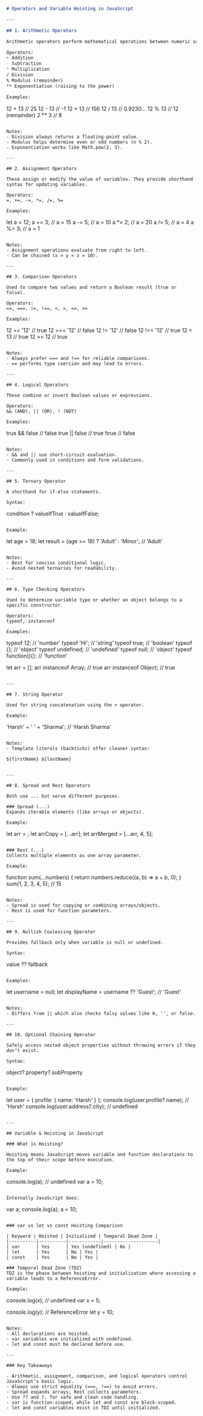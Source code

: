 ```markdown
# Operators and Variable Hoisting in JavaScript

---

## 1. Arithmetic Operators

Arithmetic operators perform mathematical operations between numeric values and return a result.

Operators:
+ Addition  
- Subtraction  
* Multiplication  
/ Division  
% Modulus (remainder)  
** Exponentiation (raising to the power)

Examples:
```
12 + 13   // 25
12 - 13   // -1
12 * 13   // 156
12 / 13   // 0.9230...
12 % 13   // 12 (remainder)
2 ** 3    // 8
```

Notes:
- Division always returns a floating-point value.
- Modulus helps determine even or odd numbers (n % 2).
- Exponentiation works like Math.pow(2, 3).

---

## 2. Assignment Operators

These assign or modify the value of variables. They provide shorthand syntax for updating variables.

Operators:
=, +=, -=, *=, /=, %=

Examples:
```
let a = 12;
a += 3;  // a = 15
a -= 5;  // a = 10
a *= 2;  // a = 20
a /= 5;  // a = 4
a %= 3;  // a = 1
```

Notes:
- Assignment operations evaluate from right to left.
- Can be chained (x = y = z = 10).

---

## 3. Comparison Operators

Used to compare two values and return a Boolean result (true or false).

Operators:
==, ===, !=, !==, <, >, <=, >=

Examples:
```
12 == '12'   // true
12 === '12'  // false
12 != '12'   // false
12 !== '12'  // true
12 < 13      // true
12 >= 12     // true
```

Notes:
- Always prefer === and !== for reliable comparisons.
- == performs type coercion and may lead to errors.

---

## 4. Logical Operators

These combine or invert Boolean values or expressions.

Operators:
&& (AND), || (OR), ! (NOT)

Examples:
```
true && false  // false
true || false  // true
!true          // false
```

Notes:
- && and || use short-circuit evaluation.
- Commonly used in conditions and form validations.

---

## 5. Ternary Operator

A shorthand for if-else statements.

Syntax:
```
condition ? valueIfTrue : valueIfFalse;
```

Example:
```
let age = 18;
let result = (age >= 18) ? 'Adult' : 'Minor'; // 'Adult'
```

Notes:
- Best for concise conditional logic.
- Avoid nested ternaries for readability.

---

## 6. Type Checking Operators

Used to determine variable type or whether an object belongs to a specific constructor.

Operators:
typeof, instanceof

Examples:
```
typeof 12;          // 'number'
typeof 'Hi';        // 'string'
typeof true;        // 'boolean'
typeof {};          // 'object'
typeof undefined;   // 'undefined'
typeof null;        // 'object'
typeof function(){}; // 'function'

let arr = [];
arr instanceof Array;  // true
arr instanceof Object; // true
```

---

## 7. String Operator

Used for string concatenation using the + operator.

Example:
```
'Harsh' + ' ' + 'Sharma'; // 'Harsh Sharma'
```

Notes:
- Template literals (backticks) offer cleaner syntax:
  ```
  `${firstName} ${lastName}`
  ```

---

## 8. Spread and Rest Operators

Both use ... but serve different purposes.

### Spread (...)
Expands iterable elements (like arrays or objects).

Example:
```
let arr = ;
let arrCopy = [...arr];
let arrMerged = [...arr, 4, 5];
```

### Rest (...)
Collects multiple elements as one array parameter.

Example:
```
function sum(...numbers) {
  return numbers.reduce((a, b) => a + b, 0);
}
sum(1, 2, 3, 4, 5); // 15
```

Notes:
- Spread is used for copying or combining arrays/objects.
- Rest is used for function parameters.

---

## 9. Nullish Coalescing Operator

Provides fallback only when variable is null or undefined.

Syntax:
```
value ?? fallback
```

Examples:
```
let username = null;
let displayName = username ?? 'Guest'; // 'Guest'
```

Notes:
- Differs from || which also checks falsy values like 0, '', or false.

---

## 10. Optional Chaining Operator

Safely access nested object properties without throwing errors if they don’t exist.

Syntax:
```
object?.property?.subProperty
```

Example:
```
let user = { profile: { name: 'Harsh' } };
console.log(user.profile?.name);  // 'Harsh'
console.log(user.address?.city);  // undefined
```

---

## Variable & Hoisting in JavaScript

### What is Hoisting?

Hoisting means JavaScript moves variable and function declarations to the top of their scope before execution.

Example:
```
console.log(a); // undefined
var a = 10;
```

Internally JavaScript does:
```
var a;
console.log(a);
a = 10;
```

### var vs let vs const Hoisting Comparison

| Keyword | Hoisted | Initialized | Temporal Dead Zone |
|----------|----------|------------|--------------------|
| var      | Yes      | Yes (undefined) | No |
| let      | Yes      | No | Yes |
| const    | Yes      | No | Yes |

### Temporal Dead Zone (TDZ)
TDZ is the phase between hoisting and initialization where accessing a variable leads to a ReferenceError.

Example:
```
console.log(x); // undefined
var x = 5;

console.log(y); // ReferenceError
let y = 10;
```

Notes:
- All declarations are hoisted.
- var variables are initialized with undefined.
- let and const must be declared before use.

---

### Key Takeaways

- Arithmetic, assignment, comparison, and logical operators control JavaScript’s basic logic.
- Always use strict equality (===, !==) to avoid errors.
- Spread expands arrays; Rest collects parameters.
- Use ?? and ?. for safe and clean code handling.
- var is function-scoped, while let and const are block-scoped.
- let and const variables exist in TDZ until initialized.
```